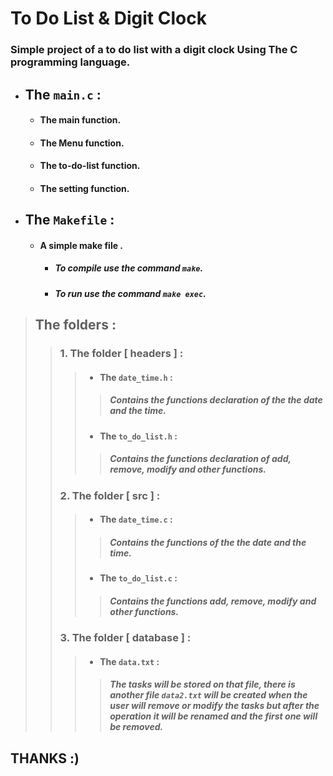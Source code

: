 

# To Do List & Digit Clock
### Simple project of a to do list with a digit clock Using **The C programming language**.

- ## The `main.c` :
  * #### The main function.
  * #### The Menu function.
  * #### The to-do-list function.
  * #### The setting function.
- ## The `Makefile` :
    * ####   A simple make file .
      * ##### To compile use the command `make`.
      * ##### To run use the command `make exec`.
> ## The **folders** :
>>   ### 1. The folder [ **headers** ] :
>>>    * #### The `date_time.h` :
>>>>   ##### Contains the functions declaration of the the date and the time.     
>>>    * #### The `to_do_list.h` :
>>>>   ##### Contains the functions declaration of add, remove, modify and other functions.
>>   ### 2. The folder [ **src** ] :
>>>    * #### The `date_time.c` :
>>>>   ##### Contains the functions of the the date and the time.     
>>>    * #### The `to_do_list.c` :
>>>>   ##### Contains the functions add, remove, modify and other functions.
>>   ### 3. The folder [ **database** ] :
>>>    * #### The `data.txt` :
>>>>   ##### The tasks will be stored on that file, there is another file `data2.txt` will be created when the user will remove or modify the tasks but after the operation it will be renamed and the first one will be removed.


## THANKS :)
